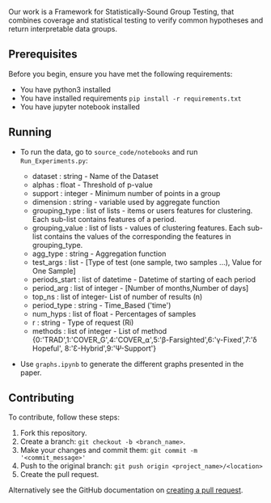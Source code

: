 Our work is a Framework for Statistically-Sound Group Testing,
that combines coverage  and statistical testing to verify common hypotheses and return interpretable data groups.

## Prerequisites
Before you begin, ensure you have met the following requirements:
<!--- These are just example requirements. Add, duplicate or remove as required --->
* You have python3  installed  
* You have installed requirements  `pip install -r requirements.txt`
* You have jupyter notebook installed
 

## Running

- To run the data, go to ```source_code/notebooks``` and run `Run_Experiments.py`:
    * dataset : string - Name of the Dataset
    * alphas : float - Threshold of p-value
    * support : integer - Minimum number of points in a group
    * dimension : string - variable used by aggregate function
    * grouping_type : list of lists - items or users features for clustering. Each sub-list contains features of a period.
    * grouping_value : list of lists  - values of clustering features. Each sub-list contains the values of the corresponding the features in grouping_type.
    * agg_type : string - Aggregation function
    * test_args : list - [Type of test (one sample, two samples ...), Value for One Sample]
    * periods_start : list of datetime - Datetime of starting of each period
    * period_arg : list of integer - [Number of months,Number of days]
    * top_ns : list of integer- List of number of results (n)
    * period_type : string - Time_Based ('time')
    * num_hyps : list of float - Percentages of samples
    * r : string - Type of request (Ri)
    * methods : list of integer - List of method {0:'TRAD',1:'COVER_G',4:'COVER_⍺',5:'β-Farsighted',6:'γ-Fixed',7:'ẟ Hopeful', 8:'Ɛ-Hybrid',9:'Ψ-Support'}
    
- Use ```graphs.ipynb``` to generate the different graphs presented in the paper.
 

## Contributing
To contribute, follow these steps:

1. Fork this repository.
2. Create a branch: `git checkout -b <branch_name>`.
3. Make your changes and commit them: `git commit -m '<commit_message>'`
4. Push to the original branch: `git push origin <project_name>/<location>`
5. Create the pull request.

Alternatively see the GitHub documentation on [creating a pull request](https://help.github.com/en/github/collaborating-with-issues-and-pull-requests/creating-a-pull-request).
